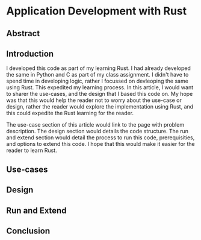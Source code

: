 # Application Development with Rust
## Abstract
## Introduction
I developed this code as part of my learning Rust. I had already developed the same in Python and C as part of my class assignment. I didn't have to spend time in developing logic, rather I focussed on devleoping the same using Rust. This expedited my learning process. In this article, I would want to sharer the use-cases, and the design that I based this code on. My hope was that this would help the reader not to worry about the use-case or design, rather the reader would explore the implementation using Rust, and this could expedite the Rust learning for the reader.

The use-case section of this article would link to the page with problem description. The design section would details the code structure. The run and extend section would detail the process to run this code, prerequisities, and options to extend this code. I hope that this would make it easier for the reader to learn Rust.
## Use-cases

## Design
## Run and Extend
## Conclusion
